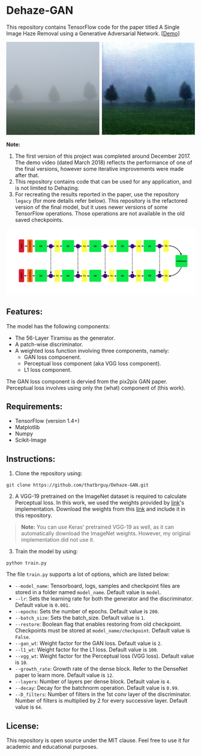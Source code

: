 # Dehaze-GAN
This repository contains TensorFlow code for the paper titled A Single Image Haze Removal using a Generative Adversarial Network. [[Demo](Youtube!)]

<p align = "center">
	<img src="/src/fog.png" alt="Dehaze-GAN in action">
	</img>
</p>

**Note:** 
1. The first version of this project was completed around December 2017. The demo video (dated March 2018) reflects the performance of one of the final versions, however some iterative improvements were made after that. 
2. This repository contains code that can be used for any application, and is not limited to Dehazing. 
3. For recreating the results reported in the paper, use the repository `legacy` (for more details refer below). This repository is the refactored version of the final model, but it uses newer versions of some TensorFlow operations. Those operations are not available in the old saved checkpoints.

<p align = "center">
	<img src="/src/model.png" alt="Block diagram of the Dehaze-GAN">
	</img>
</p>

## Features:
The model has the following components:
- The 56-Layer Tiramisu as the generator.
- A patch-wise discriminator.
- A weighted loss function involving three components, namely:
  - GAN loss compoenent.
  - Perceptual loss component (aka VGG loss component).
  - L1 loss component.

The GAN loss component is dervied from the pix2pix GAN paper. Perceptual loss involves using only the (what) component of (this work). 

## Requirements:
- TensorFlow (version 1.4+)
- Matplotlib
- Numpy
- Scikit-Image

## Instructions:
1. Clone the repository using:
```
git clone https://github.com/thatbrguy/Dehaze-GAN.git
```
2. A VGG-19 pretrained on the ImageNet dataset is required to calculate Perceptual loss. In this work, we used the weights provided by [link](placeholder)'s implementation. Download the weights from this [link](placeholder) and include it in this repository.
> **Note:** You can use Keras' pretrained VGG-19 as well, as it can automatically download the ImageNet weights. However, my original implementation did not use it.

3. Train the model by using:
```
python train.py
```
The file `train.py` supports a lot of options, which are listed below:
- `--model_name`: Tensorboard, logs, samples and checkpoint files are stored in a folder named `model_name`. Default value is `model`.
- `--lr`: Sets the learning rate for both the generator and the discriminator. Default value is `0.001`.
- `--epochs`: Sets the number of epochs. Default value is `200`.
- `--batch_size`: Sets the batch_size. Default value is `1`.
- `--restore`: Boolean flag that enables restoring from old checkpoint. Checkpoints must be stored at `model_name/checkpoint`. Default value is `False`.
- `--gan_wt`: Weight factor for the GAN loss. Default value is `2`.
- `--l1_wt`: Weight factor for the L1 loss. Default value is `100`.
- `--vgg_wt`: Weight factor for the Perceptual loss (VGG loss). Default value is `10`.
- `--growth_rate`: Growth rate of the dense block. Refer to the DenseNet paper to learn more. Default value is `12`.
- `--layers`: Number of layers per dense block. Default value is `4`.
- `--decay`: Decay for the batchnorm operation. Default value is `0.99`.
- `--D_filters`: Number of filters in the 1st conv layer of the discriminator. Number of filters is multiplied by 2 for every successive layer. Default value is `64`.


## License:
This repository is open source under the MIT clause. Feel free to use it for academic and educational purposes.
